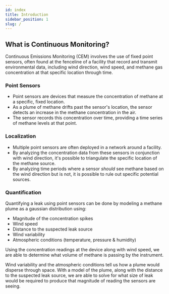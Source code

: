 ```yaml
---
id: index
title: Introduction
sidebar_position: 1
slug: /
---
```


## What is Continuous Monitoring?
Continuous Emissions Monitoring (CEM) involves the use of fixed point sensors, often found at the fenceline of a facility that record and transmit environmental data, including wind direction, wind speed, and methane gas concentration at that specific location through time.

### Point Sensors
* Point sensors are devices that measure the concentration of methane at a specific, fixed location.
* As a plume of methane drifts past the sensor's location, the sensor detects an increase in the methane concentration in the air.
* The sensor records this concentration over time, providing a time series of methane levels at that point.

### Localization
* Multiple point sensors are often deployed in a network around a facility.
* By analyzing the concentration data from these sensors in conjunction with wind direction, it's possible to triangulate the specific location of the methane source.
* By analyzing time periods where a sensor *should* see methane based on the wind direction but is not, it is possible to rule out specific potential sources.

### Quantification
Quantifying a leak using point sensors can be done by modeling a methane plume as a gaussian distribution using:
* Magnitude of the concentration spikes
* Wind speed
* Distance to the suspected leak source
* Wind variability
* Atmospheric conditions (temperature, pressure & humidity)

Using the concentration readings at the device along with wind speed, we are able to determine what volume of methane is passing by the instrument.

Wind variability and the atmospheric conditions tell us how a plume would disperse through space. With a model of the plume, along with the distance to the suspected leak source, we are able to solve for what size of leak would be required to produce that magnitude of reading the sensors are seeing.